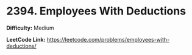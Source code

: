 # 2394. Employees With Deductions

**Difficulty:** Medium

**LeetCode Link:** https://leetcode.com/problems/employees-with-deductions/

